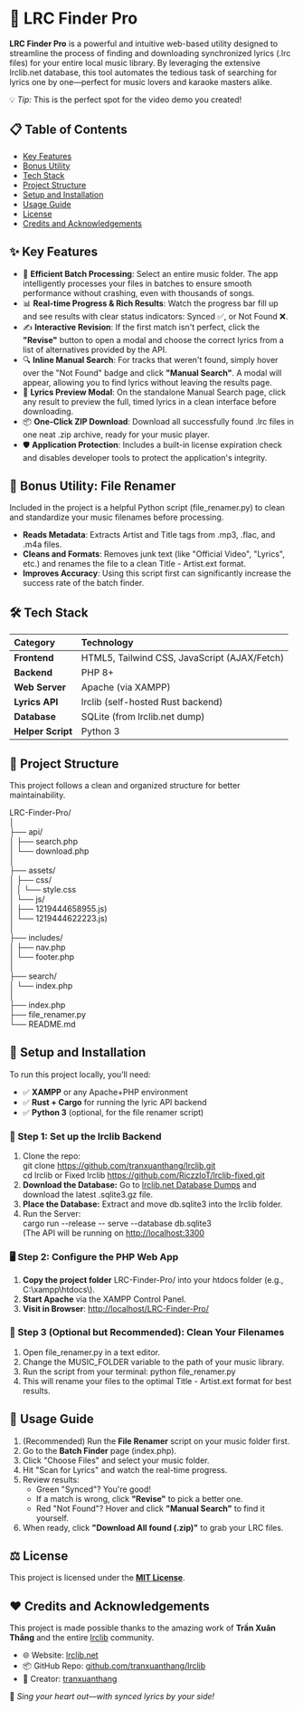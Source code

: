 # **🎵 LRC Finder Pro**

**LRC Finder Pro** is a powerful and intuitive web-based utility designed to streamline the process of finding and downloading synchronized lyrics (.lrc files) for your entire local music library. By leveraging the extensive lrclib.net database, this tool automates the tedious task of searching for lyrics one by one—perfect for music lovers and karaoke masters alike.

💡 *Tip:* This is the perfect spot for the video demo you created\!

## **📋 Table of Contents**

* [Key Features](#-key-features)  
* [Bonus Utility](#-bonus-utility-file-renamer)  
* [Tech Stack](#%EF%B8%8F-tech-stack)  
* [Project Structure](#-project-structure)  
* [Setup and Installation](#-setup-and-installation)  
* [Usage Guide](#-usage-guide)  
* [License](#%EF%B8%8F-license)  
* [Credits and Acknowledgements](#%EF%B8%8F-credits-and-acknowledgements)

## **✨ Key Features**

* 📂 **Efficient Batch Processing**: Select an entire music folder. The app intelligently processes your files in batches to ensure smooth performance without crashing, even with thousands of songs.  
* 📊 **Real-time Progress & Rich Results**: Watch the progress bar fill up and see results with clear status indicators: Synced ✅, or Not Found ❌.  
* ✍️ **Interactive Revision**: If the first match isn't perfect, click the **"Revise"** button to open a modal and choose the correct lyrics from a list of alternatives provided by the API.  
* 🔍 **Inline Manual Search**: For tracks that weren't found, simply hover over the "Not Found" badge and click **"Manual Search"**. A modal will appear, allowing you to find lyrics without leaving the results page.  
* 📄 **Lyrics Preview Modal**: On the standalone Manual Search page, click any result to preview the full, timed lyrics in a clean interface before downloading.  
* 📦 **One-Click ZIP Download**: Download all successfully found .lrc files in one neat .zip archive, ready for your music player.  
* 🛡️ **Application Protection**: Includes a built-in license expiration check and disables developer tools to protect the application's integrity.

## **🐍 Bonus Utility: File Renamer**

Included in the project is a helpful Python script (file\_renamer.py) to clean and standardize your music filenames before processing.

* **Reads Metadata**: Extracts Artist and Title tags from .mp3, .flac, and .m4a files.  
* **Cleans and Formats**: Removes junk text (like "Official Video", "Lyrics", etc.) and renames the file to a clean Title \- Artist.ext format.  
* **Improves Accuracy**: Using this script first can significantly increase the success rate of the batch finder.

## **🛠️ Tech Stack**

| Category | Technology |
| :---- | :---- |
| **Frontend** | HTML5, Tailwind CSS, JavaScript (AJAX/Fetch) |
| **Backend** | PHP 8+ |
| **Web Server** | Apache (via XAMPP) |
| **Lyrics API** | lrclib (self-hosted Rust backend) |
| **Database** | SQLite (from lrclib.net dump) |
| **Helper Script** | Python 3 |

## **📁 Project Structure**

This project follows a clean and organized structure for better maintainability.

LRC-Finder-Pro/  
│  
├── api/  
│     ├── search.php  
│     └── download.php  
│  
├── assets/  
│     ├── css/  
│     │     └── style.css  
│     └── js/  
│          ├── 1219444658955.js)  
│          └── 1219444622223.js)  
│  
├── includes/  
│      ├── nav.php  
│      └── footer.php  
│  
├── search/  
│      └── index.php  
│  
├── index.php  
├── file\_renamer.py  
└── README.md

## **🚀 Setup and Installation**

To run this project locally, you’ll need:

* ✅ **XAMPP** or any Apache+PHP environment  
* ✅ **Rust \+ Cargo** for running the lyric API backend  
* ✅ **Python 3** (optional, for the file renamer script)

### **🔧 Step 1: Set up the lrclib Backend**

1. Clone the repo:  
   git clone https://github.com/tranxuanthang/lrclib.git  
   cd lrclib
or
   Fixed lrclib https://github.com/RiczzIoT/lrclib-fixed.git  
2. **Download the Database:** Go to [lrclib.net Database Dumps](https://db-dumps.lrclib.net/lrclib-db-dump-20250718T081344Z.sqlite3.gz) and download the latest .sqlite3.gz file.  
3. **Place the Database:** Extract and move db.sqlite3 into the lrclib folder.  
4. Run the Server:  
   cargo run \--release \-- serve \--database db.sqlite3  
   (The API will be running on [http://localhost:3300](http://localhost:3300/api/search?q=hello%20adele)

### **🖥️ Step 2: Configure the PHP Web App**

1. **Copy the project folder** LRC-Finder-Pro/ into your htdocs folder (e.g., C:\\xampp\\htdocs\\).  
2. **Start Apache** via the XAMPP Control Panel.  
3. **Visit in Browser**: [http://localhost/LRC-Finder-Pro/](http://localhost/lrc-finder-pro/)

### **🐍 Step 3 (Optional but Recommended): Clean Your Filenames**

1. Open file\_renamer.py in a text editor.  
2. Change the MUSIC\_FOLDER variable to the path of your music library.  
3. Run the script from your terminal: python file\_renamer.py  
4. This will rename your files to the optimal Title \- Artist.ext format for best results.

## **📖 Usage Guide**

1. (Recommended) Run the **File Renamer** script on your music folder first.  
2. Go to the **Batch Finder** page (index.php).  
3. Click "Choose Files" and select your music folder.  
4. Hit "Scan for Lyrics" and watch the real-time progress.  
5. Review results:  
   * Green "Synced"? You're good\!  
   * If a match is wrong, click **"Revise"** to pick a better one.  
   * Red "Not Found"? Hover and click **"Manual Search"** to find it yourself.  
6. When ready, click **"Download All found (.zip)"** to grab your LRC files.

## **⚖️ License**

This project is licensed under the [**MIT License**](https://github.com/RiczzIoT/lrc-finder-pro/blob/main/LICENSE?tab=LICENSE-ov-file).

## **❤️ Credits and Acknowledgements**

This project is made possible thanks to the amazing work of **Trần Xuân Thắng** and the entire [lrclib](https://github.com/tranxuanthang/lrclib) community.

* 🌐 Website: [lrclib.net](https://lrclib.net/)  
* 📦 GitHub Repo: [github.com/tranxuanthang/lrclib](https://github.com/tranxuanthang/lrclib)  
* 👤 Creator: [tranxuanthang](https://github.com/tranxuanthang)

🎤 *Sing your heart out—with synced lyrics by your side\!*
